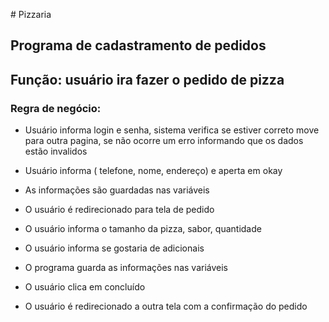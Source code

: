  ﻿# Pizzaria
 ## Programa de cadastramento de pedidos
 ## Função: usuário ira fazer o pedido de pizza
 ### Regra de negócio: 
 * Usuário informa login e senha, sistema verifica se estiver correto move para outra pagina, se não ocorre um erro informando que os dados estão invalidos

 * Usuário informa ( telefone, nome, endereço) e aperta em okay
 
 * As informações são guardadas nas variáveis 

 * O usuário é redirecionado para tela de pedido

 * O usuário informa o tamanho da pizza, sabor, quantidade

 * O usuário informa se gostaria de adicionais

 * O programa guarda as informações nas variáveis 

 * O usuário clica em concluído 

 * O usuário é redirecionado a outra tela com a confirmação do pedido
